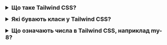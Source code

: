 <details style="margin-bottom: 15px;">
  <summary style="cursor: pointer; outline: none; font-weight: bold; font-size: 18px;">
    Що таке Tailwind CSS?
  </summary>
  <div style="padding: 10px; font-size: 16px;">
    <p>Tailwind CSS - це модульний CSS-фреймворк, який надає набір готових класів для створення і керування виглядом і поведінкою веб-елементів. Основна ідея Tailwind CSS полягає в тому, щоб замінити роботу з CSS прямими викликами класів у HTML-коді, уникнувши потреби в написанні власного CSS.</p>
  </div>
</details>
<details style="margin-bottom: 15px;">
  <summary style="cursor: pointer; outline: none; font-weight: bold; font-size: 18px;">
    Які бувають класи у Tailwind CSS?
  </summary>
  <div style="padding: 10px; font-size: 16px;">
    <p>- Розміри (Sizes):<br>
w-{value}: Ширина елемента.<br>
h-{value}: Висота елемента.<br>
max-w-{value}: Максимальна ширина елемента.<br>
max-h-{value}: Максимальна висота елемента.<br>
min-w-{value}: Мінімальна ширина елемента.<br>
min-h-{value}: Мінімальна висота елемента.<br>
- Відступи (Spacing):<br>
p-{value}: Внутрішній відступ.<br>
m-{value}: Зовнішній відступ.<br>
- Типографія (Typography):<br>
text-{color}: Колір тексту.<br>
text-{size}: Розмір тексту.<br>
font-{weight}: Жирність тексту.<br>
italic: Курсив.<br>
- Фон (Background):<br>
bg-{color}: Колір фону.<br>
- Рамки та тіні (Borders & Shadows):<br>
border-{width}: Ширина рамки.<br>
border-{color}: Колір рамки.<br>
rounded-{size}: Закругленість кутів.<br>
shadow-{size}: Тінь.<br>
- Flexbox:<br>
flex: Встановлює властивість display на flex.<br>
justify-{value}: Вирівнювання по головній осі (justify-content).<br>
items-{value}: Вирівнювання по побічній осі (align-items).<br>
- Сітка (Grid):<br>
grid: Встановлює властивість display на grid.<br>
grid-cols-{value}: Кількість колонок у сітці.<br>
- Адаптивний дизайн:<br>
sm:{class}: Застосовується для екранів з шириною >= 640px.<br>
md:{class}: Застосовується для екранів з шириною >= 768px.<br>
lg:{class}: Застосовується для екранів з шириною >= 1024px.<br>
xl:{class}: Застосовується для екранів з шириною >= 1280px.</p>
  </div>
</details>
<details style="margin-bottom: 15px;">
  <summary style="cursor: pointer; outline: none; font-weight: bold; font-size: 18px;">
    Що означають числа в Tailwind CSS, наприклад my-8?
  </summary>
  <div style="padding: 10px; font-size: 16px;">
    <p>У Tailwind CSS числа, які йдуть після префіксів, вказують на розмір відступу або іншого параметра в одиницях вимірювання, зазвичай в пікселях або ремах. В конкретному випадку `my-8`:<br>
- `m` - вказує на зовнішній відступ (margin).<br>
- `y` - вказує, що цей зовнішній відступ буде застосовуватися зверху та знизу (у вертикальному напрямку).<br>
- `8` - вказує на розмір відступу. У системі Tailwind CSS це числове значення, яке відповідає певній кількості одиниць вимірювання. В даному випадку `8` означає, що відступ буде 8 одиниць вимірювання.<br>
Зазвичай одиницями вимірювання в Tailwind CSS використовуються пікселі (`px`) або реми (`rem`). Це може змінюватися відповідно до конфігурації вашого проекту. Наприклад, якщо ви використовуєте налаштування за замовчуванням, то `8` в Tailwind CSS зазвичай відповідає 2 ремам або приблизно 32 пікселям (згідно зі стандартними налаштуваннями Tailwind CSS).</p>
  </div>
</details>
